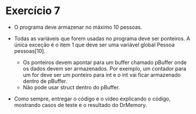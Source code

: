# Exercício 7
- O programa deve armazenar no máximo 10 pessoas.

- Todas as variáveis que forem usadas no programa deve ser ponteiros. A única exceção é o
item 1 que deve ser uma variável global
Pessoa pessoas[10].

  - Os ponteiros devem apontar para um buffer chamado pBuffer onde os dados devem ser armazenados. Por exemplo, um contador para um for deve ser um ponteiro para int e o int vai ficar armazenado dentro de pBuffer.
  - Não pode usar struct dentro do pBuffer.

- Como sempre, entregar o código e o vídeo explicando o código, mostrando casos de teste e o resultado do DrMemory.